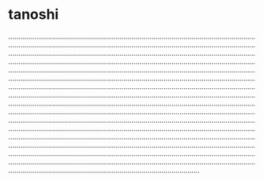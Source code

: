 # tanoshi
................................................................................................................................................................................................................................................................................................................................................................................................................................................................................................................................................................................................................................................................................................................................................................................................................................................................................................................................................................................................................................................................................................................................................................................................................................................................................................................................................................................................................................................................................................................................................................................................................................................................................................................................................................................................................................................................................................................................................................................................................................................................................................................................................................